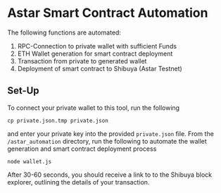 # Astar Smart Contract Automation
The following functions are automated:
1. RPC-Connection to private wallet with sufficient Funds
2. ETH Wallet generation for smart contract deployment
3. Transaction from private to generated wallet
4. Deployment of smart contract to Shibuya (Astar Testnet)
## Set-Up
To connect your private wallet to this tool, run the following 

    cp private.json.tmp private.json

and enter your private key into the provided `private.json` file. From the `/astar_automation` directory, run the following to automate the wallet generation and smart contract deployment process

    node wallet.js

After 30-60 seconds, you should receive a link to to the Shibuya block explorer, outlining the details of your transaction.
